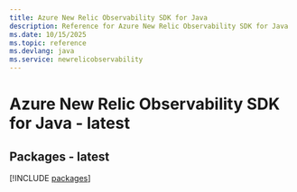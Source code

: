 ```yaml
---
title: Azure New Relic Observability SDK for Java
description: Reference for Azure New Relic Observability SDK for Java
ms.date: 10/15/2025
ms.topic: reference
ms.devlang: java
ms.service: newrelicobservability
---
```

# Azure New Relic Observability SDK for Java - latest
## Packages - latest
[!INCLUDE [packages](new-relic-observability-index.md)]